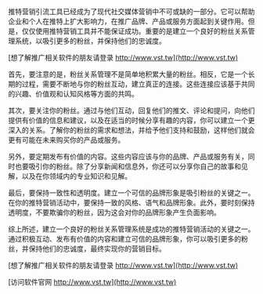 推特营销引流工具已经成为了现代社交媒体营销中不可或缺的一部分。它可以帮助企业和个人在推特上扩大影响力，在推广品牌、产品或服务方面起到关键作用。但是，仅仅使用推特营销工具并不能保证成功。重要的是建立一个良好的粉丝关系管理系统，以吸引更多的粉丝，并保持他们的忠诚度。

[想了解推广相关软件的朋友请登录 http://www.vst.tw](http://www.vst.tw)

首先，要注意的是，粉丝关系管理不是简单地积累大量的粉丝。相反，它是一个长期的过程，需要不断地与你的粉丝互动，建立真正的连接。这些连接应该基于共同的兴趣、价值观和认知风格等方面的共鸣。

其次，要关注你的粉丝。通过与他们互动，回复他们的推文、评论和提问，向他们提供有价值的信息和建议，以及在适当的时候分享有趣的内容，你可以建立一个更深入的关系。了解你的粉丝的需求和想法，并给予他们支持和鼓励，这样他们就会更有可能在未来购买你的产品或服务。

另外，要定期发布有价值的内容。这些内容应该与你的品牌、产品或服务有关，同时也要吸引你的粉丝。除了分享新闻和信息外，你还可以分享你自己的故事和见解，以及在你领域内的专业知识和见解。

最后，要保持一致性和透明度。建立一个可信的品牌形象是吸引粉丝的关键之一。在你的推特营销活动中，要保持一致的风格、语气和品牌形象。此外，要时刻保持透明度，不要欺骗你的粉丝，因为这会对你的品牌形象产生负面影响。

综上所述，建立一个良好的粉丝关系管理系统是成功的推特营销活动的关键之一。通过积极互动、发布有价值的内容和建立可信的品牌形象，你可以吸引更多的粉丝，并保持他们的忠诚度，最终实现你的营销目标。

[想了解推广相关软件的朋友请登录 http://www.vst.tw](http://www.vst.tw)


[访问软件官网 http://www.vst.tw](http://www.vst.tw)
